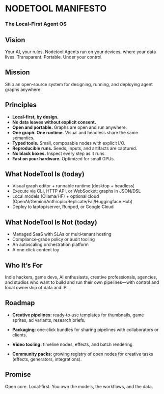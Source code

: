 # NODETOOL MANIFESTO

### The Local‑First Agent OS

## Vision

Your AI, your rules.
Nodetool Agents run on your devices, where your data lives.
Transparent. Portable. Under your control.

## Mission

Ship an open‑source system for designing, running, and deploying agent graphs anywhere.

## Principles

- **Local‑first, by design.**
- **No data leaves without explicit consent.**
- **Open and portable.** Graphs are open and run anywhere.
- **One graph. One runtime.** Visual and headless share the same semantics.
- **Typed tools.** Small, composable nodes with explicit I/O.
- **Reproducible runs.** Seeds, inputs, and artifacts are captured.
- **No black boxes.** Inspect every step as it runs.
- **Fast on your hardware.** Optimized for small GPUs.

## What NodeTool Is (today)

- Visual graph editor + runnable runtime (desktop + headless)
- Execute via CLI, HTTP API, or WebSocket; graphs in JSON/DSL
- Local models (Ollama/HF) + optional cloud (OpenAI/Gemini/Anthropic/Replicate/Fal/Huggingface Hub)
- Deploy to laptop/server, Runpod, or Google Cloud

## What NodeTool Is Not (today)

- Managed SaaS with SLAs or multi‑tenant hosting
- Compliance‑grade policy or audit tooling
- An autoscaling orchestration platform
- A one‑click content toy

## Who It’s For

Indie hackers, game devs, AI enthusiasts, creative professionals, agencies, and studios who want to build and run their own pipelines—with control and local ownership of data and IP.

## Roadmap

- **Creative pipelines:** ready‑to‑use templates for thumbnails, game sprites, ad variants, research briefs.

- **Packaging:** one‑click bundles for sharing pipelines with collaborators or clients.

- **Video tooling:** timeline nodes, effects, and batch rendering.

- **Community packs:** growing registry of open nodes for creative tasks (effects, generators, integrations).

## Promise

Open core. Local‑first. You own the models, the workflows, and the data.
